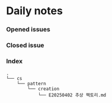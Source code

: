 # Daily notes    
### Opened issues

### Closed issue
### Index
    .
    └── cs
        └── pattern
            └── creation
                └── E20250402 추상 팩토리.md
